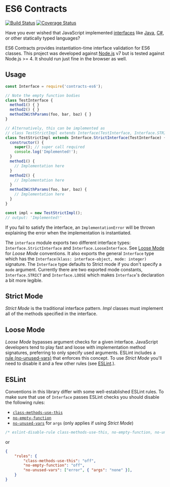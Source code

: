 # ES6 Contracts
[![Build Status](https://travis-ci.org/davepgreene/contracts-es6.svg?branch=master)](https://travis-ci.org/davepgreene/contracts-es6)
[![Coverage Status](https://coveralls.io/repos/github/davepgreene/contracts-es6/badge.svg?branch=master)](https://coveralls.io/github/davepgreene/contracts-es6?branch=master)

Have you ever wished that JavaScript implemented [interfaces][] like
[Java][], [C#][], or other statically typed languages?

ES6 Contracts provides instantiation-time interface validation for
ES6 classes. This project was developed against [Node.js][] v7
but is tested against Node.js >= 4. It should run just fine
in the browser as well.

## Usage

```javascript
const Interface = require('contracts-es6');

// Note the empty function bodies
class TestInterface {
  method1() { }
  method2() { }
  method3WithParams(foo, bar, baz) { }
}

// Alternatively, this can be implemented as
// class TestStrictImpl extends Interface(TestInterface, Interface.STRICT);
class TestStrictImpl extends Interface.StrictInterface(TestInterface) {
  constructor() {
    super(); // super call required
    console.log('Implemented!');
  }
  method1() {
    // Implementation here
  }
  method2() {
    // Implementation here
  }
  method3WithParams(foo, bar, baz) {
    // Implementation here
  }
}

const impl = new TestStrictImpl();
// output: 'Implemented!'
```

If you fail to satisfy the interface, an `ImplementationError`
will be thrown explaining the error when the implementation is
instantiated.

The `interface` module exports two different interface types:
`Interface.StrictInterface` and `Interface.LooseInterface`.
See [Loose Mode](#loose-mode) for *Loose Mode* conventions. It
also exports the general `Interface` type which has the
`Interface(klass: interface-object, mode: integer)` signature.
The `Interface` type defaults to Strict mode if you don't specify
a `mode` argument. Currently there are two exported mode constants,
`Interface.STRICT` and `Interface.LOOSE` which
makes `Interface`'s declaration a bit more legible.

## Strict Mode

*Strict Mode* is the traditional interface pattern. *Impl* classes
must implement all of the methods specified in the interface.

## Loose Mode

*Loose Mode* bypasses argument checks for a given interface.
JavaScript developers tend to play fast and loose with
implementation method signatures, preferring to only specify
used arguments. ESLint includes a [rule (no-unused-vars)][no-unused-vars]
that enforces this concept. To use *Strict Mode* you'll need to
disable it and a few other rules (see [ESLint](#eslint).).

## ESLint

Conventions in this library differ with some well-established
ESLint rules. To make sure that use of `Interface` passes ESLint
checks you should disable the following rules:

* [`class-methods-use-this`][class-methods-use-this]
* [`no-empty-function`][no-empty-function]
* [`no-unused-vars`][no-unused-vars] for `args` (only applies if using *Strict Mode*)

```javascript
/* eslint-disable-rule class-methods-use-this, no-empty-function, no-unused-vars */
```

or

```json
{
    "rules": {
        "class-methods-use-this": "off",
        "no-empty-function": "off",
        "no-unused-vars": ["error", { "args": "none" }],
    }
}
```

[interfaces]: https://en.wikipedia.org/wiki/Interface_(computing)#Software_interfaces_in_object-oriented_languages
[Java]: https://docs.oracle.com/javase/tutorial/java/IandI/createinterface.html
[C#]: https://msdn.microsoft.com/en-us/library/87d83y5b.aspx
[Node.js]: https://nodejs.org
[no-unused-vars]: http://eslint.org/docs/rules/no-unused-vars
[class-methods-use-this]: http://eslint.org/docs/rules/class-methods-use-this
[no-empty-function]: http://eslint.org/docs/rules/no-empty-function

